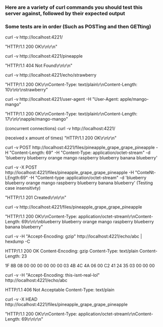 ### Here are a variety of curl commands you should test this server against, followed by their expected output

### Some tests are in order (Such as POSTing and then GETting)

curl -v http://localhost:4221/

"HTTP/1.1 200 OK\r\n\r\n"

curl -v http://localhost:4221/pineapple

"HTTP/1.1 404 Not Found\r\n\r\n"

curl -v http://localhost:4221/echo/strawberry

"HTTP/1.1 200 OK\r\nContent-Type: text/plain\r\nContent-Length: 10\r\n\r\nstrawberry"

curl -v http://localhost:4221/user-agent -H "User-Agent: apple/mango-mango"

"HTTP/1.1 200 OK\r\nContent-Type: text/plain\r\nContent-Length: 17\r\n\r\napple/mango-mango"

(concurrent connections) curl -v http://localhost:4221/

(received x amount of times) "HTTP/1.1 200 OK\r\n\r\n"

curl -v POST http://localhost:4221/files/pineapple_grape_grape_pineapple -H "Content-Length: 69" -H "Content-Type: application/octet-stream" -d 'blueberry blueberry orange mango raspberry blueberry banana blueberry'

curl -v -X POST http://localhost:4221/files/pineapple_grape_grape_pineapple -H "ConteNt-LEngth:69" -H "Content-type :application/octet-stream" -d 'blueberry blueberry orange mango raspberry blueberry banana blueberry' (Testing case insensitivty)

"HTTP/1.1 201 Created\r\n\r\n"

curl -v http://localhost:4221/files/pineapple_grape_grape_pineapple

"HTTP/1.1 200 OK\r\nContent-Type: application/octet-stream\r\nContent-Length: 69\r\n\r\nblueberry blueberry orange mango raspberry blueberry banana blueberry"

curl -v -H "Accept-Encoding: gzip" http://localhost:4221/echo/abc | hexdump -C

HTTP/1.1 200 OK
Content-Encoding: gzip
Content-Type: text/plain
Content-Length: 23

1F 8B 08 00 00 00 00 00
00 03 4B 4C 4A 06 00 C2
41 24 35 03 00 00 00

curl -v -H "Accept-Encoding: this-isnt-real-lol" http://localhost:4221/echo/abc

HTTP/1.1 406 Not Acceptable
Content-Type: text/plain

curl -v -X HEAD http://localhost:4221/files/pineapple_grape_grape_pineapple

"HTTP/1.1 200 OK\r\nContent-Type: application/octet-stream\r\nContent-Length: 69\r\n\r\n"